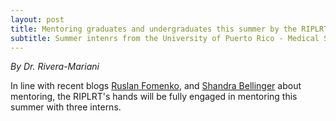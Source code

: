 ```yaml
---
layout: post
title: Mentoring graduates and undergraduates this summer by the RIPLRT
subtitle: Summer intenrs from the University of Puerto Rico - Medical Sciences Campus and Nova Southeastern University join the RIPLRT
---
```


*By Dr. Rivera-Mariani*

In line with recent blogs <a href="https://www.riplrt.com/2019-05-02-mentors-unsung-heroes/" target="_blank">Ruslan Fomenko</a>, and <a href="https://www.riplrt.com/2019-05-17-mentors/" target="_blank">Shandra Bellinger</a> about mentoring, the RIPLRT's hands will be fully engaged in mentoring this summer with three interns. 